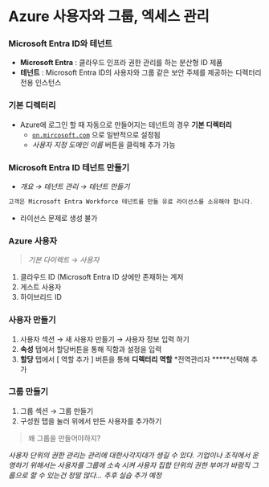 # Azure 사용자와 그룹, 엑세스 관리

### Microsoft Entra ID와 테넌트

- **Microsoft Entra** : 클라우드 인프라 권한 관리를 하는 분산형 ID 제품
- **테넌트** : Microsoft Entra ID의 사용자와 그룹 같은 보안 주체를 제공하는 디렉터리 전용 인스턴스

### 기본 디렉터리

- Azure에 로그인 할 때 자동으로 만들어지는 테넌트의 경우 **기본 디렉터리**
    - [`on.mircosoft.com`](http://on.mircosoft.com) 으로 일반적으로 설정됨
    - *사용자 지정 도메인 이름* 버튼을 클릭해 추가 가능

### Microsoft Entra ID 테넌트 만들기

- *개요 → 테넌트 관리 → 테넌트 만들기*

```java
고객은 Microsoft Entra Workforce 테넌트를 만들 유료 라이선스를 소유해야 합니다.
```

- 라이선스 문제로 생성 불가

### Azure 사용자

> *기본 다이렉트 → 사용자*
> 
1. 클라우드 ID (Microsoft Entra ID 상에만 존재하는 계저
2. 게스트 사용자
3. 하이브리드 ID

### 사용자 만들기

1. 사용자 섹션 → 새 사용자 만들기 → 사용자 정보 입력 하기 
2. **속성** 탭에서 할당버튼을 통해 직함과 설정을 입력
3. **할당** 탭에서 [ 역할 추가 ] 버튼을 통해 **디렉터리 역할** *전역관리자  *****선택해 추가

### 그룹 만들기

1. 그룹 섹션 → 그룹 만들기
2. 구성원 탭을 눌러 위에서 만든 사용자를 추가하기 

> 왜 그룹을 만들어야하지?

*사용자 단위의 권한 관리는 관리에 대한사각지대가 생길 수 있다.
기업이나 조직에서 운영하기 위해서는 사용자를 그룹에 소속 시켜 사용자 집합 단위의 권한 부여가 바람직
그룹으로 할 수 있는건 정말 많다… 추후 실습 추가 예정*
>
